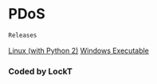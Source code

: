 # PDoS

```markdown
Releases
```

[Linux (with Python 2)](https://github.com/LockT19/PDoS/releases/download/linux/PDoS_Linux.py)
[Windows Executable](https://github.com/LockT19/PDoS/releases/download/linux/PDoS_Windows.exe)


### Coded by LockT
